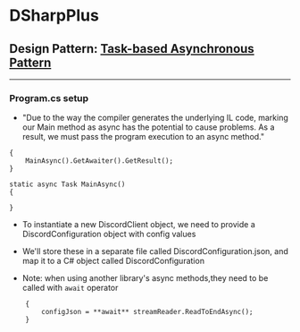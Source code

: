 # DSharpPlus

## Design Pattern: [Task-based Asynchronous Pattern](https://docs.microsoft.com/en-us/dotnet/standard/asynchronous-programming-patterns/task-based-asynchronous-pattern-tap)

---

### Program.cs setup

* "Due to the way the compiler generates the underlying IL code, marking our Main method as async has the potential to cause problems. As a result, we must pass the program execution to an async method."

```static void Main(string[] args)
{
    MainAsync().GetAwaiter().GetResult();
}

static async Task MainAsync()
{

}  
```

* To instantiate a new DiscordClient object, we need to provide a DiscordConfiguration object with config values

* We'll store these in a separate file called DiscordConfiguration.json, and map it to a C# object called DiscordConfiguration

* Note: when using another library's async methods,they need to be called with `await` operator

```using(var streamReader = new StreamReader(fileStream))
    {
        configJson = **await** streamReader.ReadToEndAsync();
    }
```
